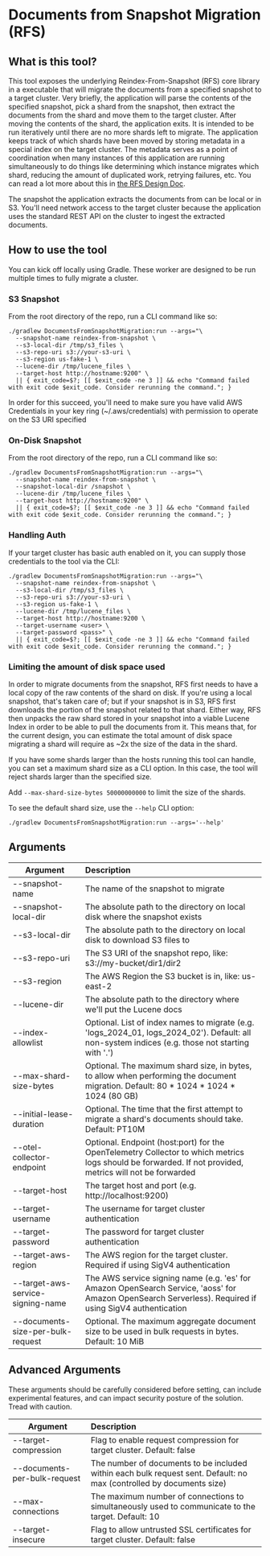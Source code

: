 # Documents from Snapshot Migration (RFS)

## What is this tool?

This tool exposes the underlying Reindex-From-Snapshot (RFS) core library in a executable that will migrate the documents from a specified snapshot to a target cluster.  Very briefly, the application will parse the contents of the specified snapshot, pick a shard from the snapshot, then extract the documents from the shard and move them to the target cluster.  After moving the contents of the shard, the application exits.  It is intended to be run iteratively until there are no more shards left to migrate.  The application keeps track of which shards have been moved by storing metadata in a special index on the target cluster.  The metadata serves as a point of coordination when many instances of this application are running simultaneously to do things like determining which instance migrates which shard, reducing the amount of duplicated work, retrying failures, etc.  You can read a lot more about this in [the RFS Design Doc](../RFS/docs/DESIGN.md).

The snapshot the application extracts the documents from can be local or in S3.  You'll need network access to the target cluster because the application uses the standard REST API on the cluster to ingest the extracted documents.

## How to use the tool

You can kick off locally using Gradle. These worker are designed to be run multiple times to fully migrate a cluster.

### S3 Snapshot

From the root directory of the repo, run a CLI command like so:

```shell
./gradlew DocumentsFromSnapshotMigration:run --args="\
  --snapshot-name reindex-from-snapshot \
  --s3-local-dir /tmp/s3_files \
  --s3-repo-uri s3://your-s3-uri \
  --s3-region us-fake-1 \
  --lucene-dir /tmp/lucene_files \
  --target-host http://hostname:9200" \
  || { exit_code=$?; [[ $exit_code -ne 3 ]] && echo "Command failed with exit code $exit_code. Consider rerunning the command."; }
```

In order for this succeed, you'll need to make sure you have valid AWS Credentials in your key ring (~/.aws/credentials) with permission to operate on the S3 URI specified

### On-Disk Snapshot

From the root directory of the repo, run a CLI command like so:

```shell
./gradlew DocumentsFromSnapshotMigration:run --args="\
  --snapshot-name reindex-from-snapshot \
  --snapshot-local-dir /snapshot \
  --lucene-dir /tmp/lucene_files \
  --target-host http://hostname:9200" \
  || { exit_code=$?; [[ $exit_code -ne 3 ]] && echo "Command failed with exit code $exit_code. Consider rerunning the command."; }
```

### Handling Auth

If your target cluster has basic auth enabled on it, you can supply those credentials to the tool via the CLI:

```shell
./gradlew DocumentsFromSnapshotMigration:run --args="\
  --snapshot-name reindex-from-snapshot \
  --s3-local-dir /tmp/s3_files \
  --s3-repo-uri s3://your-s3-uri \
  --s3-region us-fake-1 \
  --lucene-dir /tmp/lucene_files \
  --target-host http://hostname:9200 \
  --target-username <user> \
  --target-password <pass>" \
  || { exit_code=$?; [[ $exit_code -ne 3 ]] && echo "Command failed with exit code $exit_code. Consider rerunning the command."; }
```

### Limiting the amount of disk space used

In order to migrate documents from the snapshot, RFS first needs to have a local copy of the raw contents of the shard on disk.  If you're using a local snapshot, that's taken care of; but if your snapshot is in S3, RFS first downloads the portion of the snapshot related to that shard.  Either way, RFS then unpacks the raw shard stored in your snapshot into a viable Lucene Index in order to be able to pull the documents from it.  This means that, for the current design, you can estimate the total amount of disk space migrating a shard will require as ~2x the size of the data in the shard.

If you have some shards larger than the hosts running this tool can handle, you can set a maximum shard size as a CLI option.  In this case, the tool will reject shards larger than the specified size.  

Add `--max-shard-size-bytes 50000000000` to limit the size of the shards.

To see the default shard size, use the `--help` CLI option:

```shell
./gradlew DocumentsFromSnapshotMigration:run --args='--help'
```

## Arguments
| Argument                          | Description                                                                                                                                              |
|-----------------------------------|:---------------------------------------------------------------------------------------------------------------------------------------------------------|
| --snapshot-name                   | The name of the snapshot to migrate                                                                                                                      |
| --snapshot-local-dir              | The absolute path to the directory on local disk where the snapshot exists                                                                               |
| --s3-local-dir                    | The absolute path to the directory on local disk to download S3 files to                                                                                 |
| --s3-repo-uri                     | The S3 URI of the snapshot repo, like: s3://my-bucket/dir1/dir2                                                                                          |
| --s3-region                       | The AWS Region the S3 bucket is in, like: us-east-2                                                                                                      |
| --lucene-dir                      | The absolute path to the directory where we'll put the Lucene docs                                                                                       |
| --index-allowlist                 | Optional. List of index names to migrate (e.g. 'logs_2024_01, logs_2024_02'). Default: all non-system indices (e.g. those not starting with '.')         |
| --max-shard-size-bytes            | Optional. The maximum shard size, in bytes, to allow when performing the document migration. Default: 80 * 1024 * 1024 * 1024 (80 GB)                    |
| --initial-lease-duration          | Optional. The time that the first attempt to migrate a shard's documents should take. Default: PT10M                                                     |
| --otel-collector-endpoint         | Optional. Endpoint (host:port) for the OpenTelemetry Collector to which metrics logs should be forwarded. If not provided, metrics will not be forwarded |
| --target-host                     | The target host and port (e.g. http://localhost:9200)                                                                                                    |
| --target-username                 | The username for target cluster authentication                                                                                                           |
| --target-password                 | The password for target cluster authentication                                                                                                           |
| --target-aws-region               | The AWS region for the target cluster. Required if using SigV4 authentication                                                                            |
| --target-aws-service-signing-name | The AWS service signing name (e.g. 'es' for Amazon OpenSearch Service, 'aoss' for Amazon OpenSearch Serverless). Required if using SigV4 authentication  |
| --documents-size-per-bulk-request | Optional. The maximum aggregate document size to be used in bulk requests in bytes. Default: 10 MiB                                                      |

## Advanced Arguments

These arguments should be carefully considered before setting, can include experimental features, and can impact security posture of the solution. Tread with caution.

| Argument                          | Description                                                                                                            |
|-----------------------------------|:-----------------------------------------------------------------------------------------------------------------------|
| --target-compression              | Flag to enable request compression for target cluster. Default: false                                                  |
| --documents-per-bulk-request      | The number of documents to be included within each bulk request sent. Default: no max (controlled by documents size)   |
| --max-connections                 | The maximum number of connections to simultaneously used to communicate to the target. Default: 10                     |
| --target-insecure                 | Flag to allow untrusted SSL certificates for target cluster. Default: false                                            |
